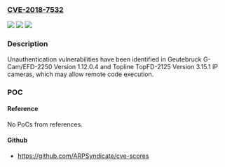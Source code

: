 ### [CVE-2018-7532](https://cve.mitre.org/cgi-bin/cvename.cgi?name=CVE-2018-7532)
![](https://img.shields.io/static/v1?label=Product&message=Geutebr%26%23195%3B%26%23188%3Bck%20G-Cam%2FEFD-2250%20(part%20n%26%23194%3B%26%23176%3B%205.02024)%20firmware%20and%20Topline%20TopFD-2125%20(part%20n%26%23194%3B%26%23176%3B%205.02820)%20firmware&color=blue)
![](https://img.shields.io/static/v1?label=Version&message=G-Cam%2FEFD-2250%20version%201.12.0.4%20and%20Topline%20TopFD-2125%20version%203.15.1%20&color=brightgreen)
![](https://img.shields.io/static/v1?label=Vulnerability&message=IMPROPER%20AUTHENTICATION%20CWE-287&color=brightgreen)

### Description

Unauthentication vulnerabilities have been identified in Geutebruck G-Cam/EFD-2250 Version 1.12.0.4 and Topline TopFD-2125 Version 3.15.1 IP cameras, which may allow remote code execution.

### POC

#### Reference
No PoCs from references.

#### Github
- https://github.com/ARPSyndicate/cve-scores

